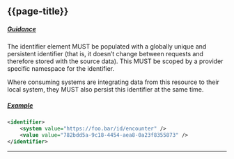 ## {{page-title}}

<h5><ins>Guidance</ins></h5>

The identifier element MUST be populated with a globally unique and persistent identifier (that is, it doesn’t change between requests and therefore stored with the source data). This MUST be scoped by a provider specific namespace for the identifier.

Where consuming systems are integrating data from this resource to their local system, they MUST also persist this identifier at the same time.

<h5><ins>Example</ins></h5>

```xml
<identifier>
    <system value="https://foo.bar/id/encounter" />
    <value value="782bdd5a-9c18-4454-aea8-0a23f8355873" />
</identifier>
```

---